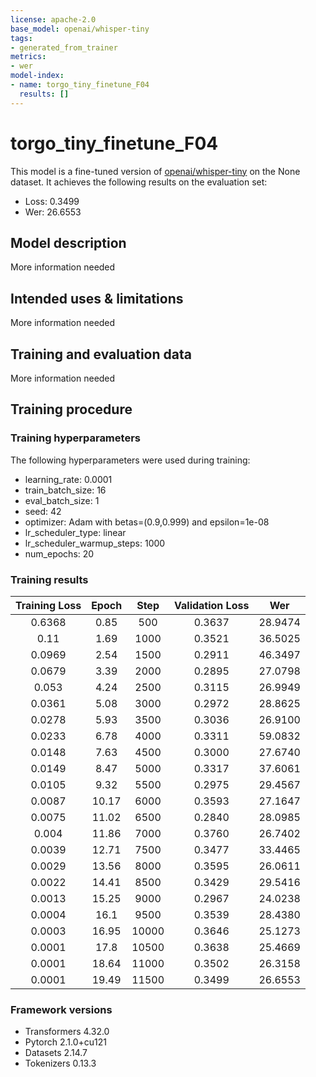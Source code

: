 ```yaml
---
license: apache-2.0
base_model: openai/whisper-tiny
tags:
- generated_from_trainer
metrics:
- wer
model-index:
- name: torgo_tiny_finetune_F04
  results: []
---
```


<!-- This model card has been generated automatically according to the information the Trainer had access to. You
should probably proofread and complete it, then remove this comment. -->

# torgo_tiny_finetune_F04

This model is a fine-tuned version of [openai/whisper-tiny](https://huggingface.co/openai/whisper-tiny) on the None dataset.
It achieves the following results on the evaluation set:
- Loss: 0.3499
- Wer: 26.6553

## Model description

More information needed

## Intended uses & limitations

More information needed

## Training and evaluation data

More information needed

## Training procedure

### Training hyperparameters

The following hyperparameters were used during training:
- learning_rate: 0.0001
- train_batch_size: 16
- eval_batch_size: 1
- seed: 42
- optimizer: Adam with betas=(0.9,0.999) and epsilon=1e-08
- lr_scheduler_type: linear
- lr_scheduler_warmup_steps: 1000
- num_epochs: 20

### Training results

| Training Loss | Epoch | Step  | Validation Loss | Wer     |
|:-------------:|:-----:|:-----:|:---------------:|:-------:|
| 0.6368        | 0.85  | 500   | 0.3637          | 28.9474 |
| 0.11          | 1.69  | 1000  | 0.3521          | 36.5025 |
| 0.0969        | 2.54  | 1500  | 0.2911          | 46.3497 |
| 0.0679        | 3.39  | 2000  | 0.2895          | 27.0798 |
| 0.053         | 4.24  | 2500  | 0.3115          | 26.9949 |
| 0.0361        | 5.08  | 3000  | 0.2972          | 28.8625 |
| 0.0278        | 5.93  | 3500  | 0.3036          | 26.9100 |
| 0.0233        | 6.78  | 4000  | 0.3311          | 59.0832 |
| 0.0148        | 7.63  | 4500  | 0.3000          | 27.6740 |
| 0.0149        | 8.47  | 5000  | 0.3317          | 37.6061 |
| 0.0105        | 9.32  | 5500  | 0.2975          | 29.4567 |
| 0.0087        | 10.17 | 6000  | 0.3593          | 27.1647 |
| 0.0075        | 11.02 | 6500  | 0.2840          | 28.0985 |
| 0.004         | 11.86 | 7000  | 0.3760          | 26.7402 |
| 0.0039        | 12.71 | 7500  | 0.3477          | 33.4465 |
| 0.0029        | 13.56 | 8000  | 0.3595          | 26.0611 |
| 0.0022        | 14.41 | 8500  | 0.3429          | 29.5416 |
| 0.0013        | 15.25 | 9000  | 0.2967          | 24.0238 |
| 0.0004        | 16.1  | 9500  | 0.3539          | 28.4380 |
| 0.0003        | 16.95 | 10000 | 0.3646          | 25.1273 |
| 0.0001        | 17.8  | 10500 | 0.3638          | 25.4669 |
| 0.0001        | 18.64 | 11000 | 0.3502          | 26.3158 |
| 0.0001        | 19.49 | 11500 | 0.3499          | 26.6553 |


### Framework versions

- Transformers 4.32.0
- Pytorch 2.1.0+cu121
- Datasets 2.14.7
- Tokenizers 0.13.3
